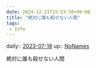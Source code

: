 ```yaml
---
date: 2024-12-21T15:23:50+09:00
title: "絶対に誰も殺せない人間"
tags:
 - Info
---
```


daily:: [2023-07-18](/Daily_Note/2023-07-18.md)
up:: [NoNames](Bar/Novel/Chaos/NoNames.md)

絶対に誰も殺せない人間